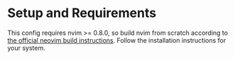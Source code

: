 # Setup and Requirements

This config requires nvim >= 0.8.0, so build nvim from scratch according to [the official neovim build instructions](https://github.com/neovim/neovim/blob/master/BUILD.md). Follow the installation instructions for your system.
